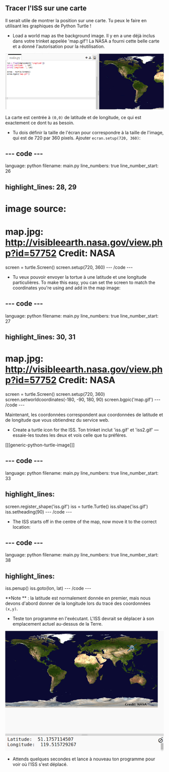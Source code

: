 ## Tracer l'ISS sur une carte

Il serait utile de montrer la position sur une carte. Tu peux le faire en utilisant les graphiques de Python Turtle !

+ Load a world map as the background image. Il y en a une déjà inclus dans votre trinket appelée 'map.gif'! La NASA a fourni cette belle carte et a donné l'autorisation pour la réutilisation. 

![capture d'écran](images/iss-map.png)

La carte est centrée à `(0,0)` de latitude et de longitude, ce qui est exactement ce dont tu as besoin.

+ Tu dois définir la taille de l'écran pour correspondre à la taille de l'image, qui est de 720 par 360 pixels. Ajouter `ecran.setup(720, 360)`:

## \--- code \---

language: python filename: main.py line_numbers: true line_number_start: 26

## highlight_lines: 28, 29

# image source:

# map.jpg: http://visibleearth.nasa.gov/view.php?id=57752 Credit: NASA

screen = turtle.Screen() screen.setup(720, 360) \--- /code \---

+ Tu veux pouvoir envoyer la tortue à une latitude et une longitude particulières. To make this easy, you can set the screen to match the coordinates you're using and add in the map image:

## \--- code \---

language: python filename: main.py line_numbers: true line_number_start: 27

## highlight_lines: 30, 31

# map.jpg: http://visibleearth.nasa.gov/view.php?id=57752 Credit: NASA

screen = turtle.Screen() screen.setup(720, 360) screen.setworldcoordinates(-180, -90, 180, 90) screen.bgpic('map.gif') \--- /code \---

Maintenant, les coordonnées correspondent aux coordonnées de latitude et de longitude que vous obtiendrez du service web.

+ Create a turtle icon for the ISS. Ton trinket inclut 'iss.gif' et 'iss2.gif' — essaie-les toutes les deux et vois celle que tu préféres. 

[[[generic-python-turtle-image]]]

## \--- code \---

language: python filename: main.py line_numbers: true line_number_start: 33

## highlight_lines:

screen.register_shape('iss.gif') iss = turtle.Turtle() iss.shape('iss.gif') iss.setheading(90) \--- /code \---

+ The ISS starts off in the centre of the map, now move it to the correct location:

## \--- code \---

language: python filename: main.py line_numbers: true line_number_start: 38

## highlight_lines:

iss.penup() iss.goto(lon, lat) \--- /code \---

**Note ** : la latitude est normalement donnée en premier, mais nous devons d'abord donner de la longitude lors du tracé des coordonnées `(x,y)`.

+ Teste ton programme en l'exécutant. L'ISS devrait se déplacer à son emplacement actuel au-dessus de la Terre. 

![capture d’écran](images/iss-plotted.png)

+ Attends quelques secondes et lance à nouveau ton programme pour voir où l'ISS s'est déplacé.
